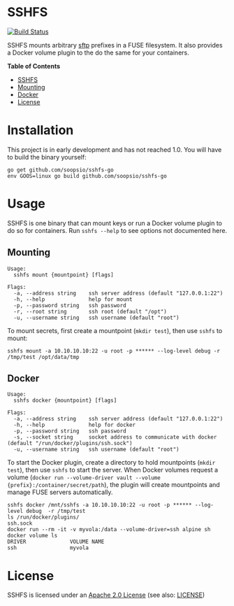 # SSHFS

[![Build Status](https://travis-ci.org/soopsio/sshfs.svg?branch=master)](https://travis-ci.org/soopsio/sshfs)

SSHFS mounts arbitrary [sftp](https://github.com/pkg/sftp) prefixes in a FUSE
filesystem. It also provides a Docker volume plugin to the do the same for your
containers.

<!-- markdown-toc start - Don't edit this section. Run M-x markdown-toc-generate-toc again -->
**Table of Contents**

- [SSHFS](#sshfs)
- [Mounting](#mounting)
- [Docker](#docker)
- [License](#license)

<!-- markdown-toc end -->

# Installation

This project is in early development and has not reached 1.0. You will have to
build the binary yourself:

```shell
go get github.com/soopsio/sshfs-go
env GOOS=linux go build github.com/soopsio/sshfs-go
```

# Usage

SSHFS is one binary that can mount keys or run a Docker volume plugin to do so
for containers. Run `sshfs --help` to see options not documented here.

## Mounting

```
Usage:
  sshfs mount {mountpoint} [flags]

Flags:
  -a, --address string    ssh server address (default "127.0.0.1:22")
  -h, --help              help for mount
  -p, --password string   ssh password
  -r, --root string       ssh root (default "/opt")
  -u, --username string   ssh username (default "root")
```

To mount secrets, first create a mountpoint (`mkdir test`), then use `sshfs`
to mount:

```shell
sshfs mount -a 10.10.10.10:22 -u root -p ****** --log-level debug -r /tmp/test /opt/data/tmp
```

## Docker

```
Usage:
  sshfs docker {mountpoint} [flags]

Flags:
  -a, --address string    ssh server address (default "127.0.0.1:22")
  -h, --help              help for docker
  -p, --password string   ssh password
  -s, --socket string     socket address to communicate with docker (default "/run/docker/plugins/ssh.sock")
  -u, --username string   ssh username (default "root")
```

To start the Docker plugin, create a directory to hold mountpoints (`mkdir
test`), then use `sshfs` to start the server. When Docker volumes request a
volume (`docker run --volume-driver vault --volume
{prefix}:/container/secret/path`), the plugin will create mountpoints and manage
FUSE servers automatically.

```shell
sshfs docker /mnt/sshfs -a 10.10.10.10:22 -u root -p ****** --log-level debug  -r /tmp/test
ls /run/docker/plugins/
ssh.sock
docker run --rm -it -v myvola:/data --volume-driver=ssh alpine sh
docker volume ls
DRIVER              VOLUME NAME
ssh                 myvola
```

# License

SSHFS is licensed under an
[Apache 2.0 License](http://www.apache.org/licenses/LICENSE-2.0.html) (see also:
[LICENSE](LICENSE))
